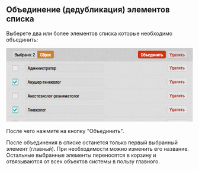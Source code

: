 ## Объединение (дедубликация) элементов списка

Выберете два или более элементов списка которые необходимо объединить:

![](../images/database-dict-merge.png)

После чего нажмите на кнопку "Объединить".

После объединения в списке останется только первый выбранный элемент  (главный). При необходимости можно изменить его название. Остальные выбранные элементы переносятся в корзину и отвязываются от всех объектов системы в пользу главного.